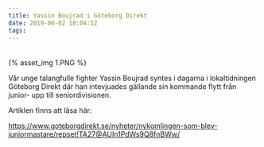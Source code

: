 ```yaml
---
title: Yassin Boujrad i Göteborg Direkt
date: 2019-06-02 18:04:12
tags:
---
```


<div style="padding-top: 20px; width: 100%; margin: 0 auto;">
	{% asset_img 1.PNG %}
</div>

Vår unge talangfulle fighter Yassin Boujrad syntes i dagarna i lokaltidningen Göteborg Direkt där han intevjuades gällande sin kommande flytt från junior- upp till seniordivisionen.

Artiklen finns att läsa här:

https://www.goteborgdirekt.se/nyheter/nykomlingen-som-blev-juniormastare/repset!TA27@AUIn1PdWs9Q8fnBWw/